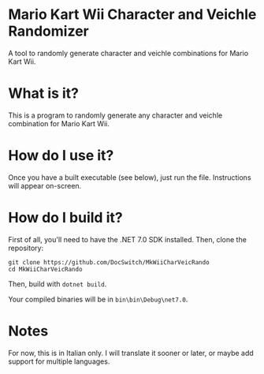# Mario Kart Wii Character and Veichle Randomizer
A tool to randomly generate character and veichle combinations for Mario Kart Wii.

# What is it?
This is a program to randomly generate any character and veichle combination for Mario Kart Wii.

# How do I use it? 
Once you have a built executable (see below), just run the file. Instructions will appear on-screen.

# How do I build it?
First of all, you'll need to have the .NET 7.0 SDK installed. Then, clone the repository:

    git clone https://github.com/DocSwitch/MkWiiCharVeicRando
    cd MkWiiCharVeicRando
    
Then, build with `dotnet build`.

Your compiled binaries will be in `bin\bin\Debug\net7.0`.

# Notes

For now, this is in Italian only. I will translate it sooner or later, or maybe add support for multiple languages.
